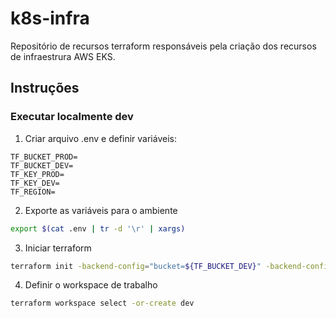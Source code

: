 # k8s-infra

Repositório de recursos terraform responsáveis pela criação dos recursos de infraestrura AWS EKS.

## Instruções

### Executar localmente dev

1. Criar arquivo .env e definir variáveis:

```env
TF_BUCKET_PROD=
TF_BUCKET_DEV=
TF_KEY_PROD=
TF_KEY_DEV=
TF_REGION=
```

2. Exporte as variáveis para o ambiente

```bash
export $(cat .env | tr -d '\r' | xargs)
```

3. Iniciar terraform

```bash
terraform init -backend-config="bucket=${TF_BUCKET_DEV}" -backend-config="key=${TF_KEY_DEV}" -backend-config="region=${TF_REGION}"
```

4. Definir o workspace de trabalho

```bash
terraform workspace select -or-create dev
```